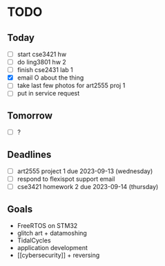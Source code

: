 # TODO

## Today
- [ ] start cse3421 hw
- [ ] do ling3801 hw 2
- [ ] finish cse2431 lab 1
- [x] email O about the thing
- [ ] take last few photos for art2555 proj 1
- [ ] put in service request

## Tomorrow
- [ ] ?

## Deadlines
- [ ] art2555 project 1 due 2023-09-13 (wednesday)
- [ ] respond to flexispot support email
- [ ] cse3421 homework 2 due 2023-09-14 (thursday)

## Goals
- FreeRTOS on STM32
- glitch art + datamoshing
- TidalCycles
- application development
- [[cybersecurity]] + reversing
